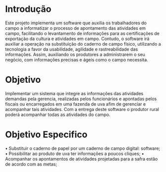 # Introdução

Este projeto implementa um software que auxilia os trabalhadores do campo a informatizar o processo de apontamento das atividades em campo, facilitando o levantamento de informações para as certificações de exportação da cultura e atividades em campo. Contudo, o software irá auxiliar a operação na substituição do caderno de campo físico, utilizando a tecnologia a favor da usabilidade, agilidade e rastreabilidade das informações. Assim, auxiliando os produtores a administrarem o seu negócio, com informações precisas e ágeis como o campo necessita.

# Objetivo 

Implementar um sistema que integre as informações das atividades demandas pela gerencia, realizadas pelos funcionários e apontadas pelos fiscais ou encarregados em uma fazenda de uva afim de gerenciar e acompanhar tais atividades. Com a entrega deste software o produtor rural poderá acompanhar todas as atividades do campo.

# Objetivo Especifico

•	Substituir o caderno de papel por um caderno de campo digital: software;
•	Possibilitar ao produto de uva ter informações a poucos cliques;
•	Acompanhar os apontamentos de atividades projetadas para a safra estão de acordo com as metas;
